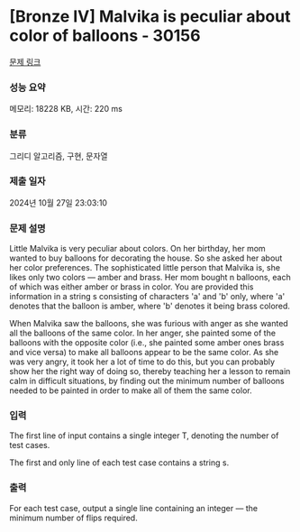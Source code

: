 # [Bronze IV] Malvika is peculiar about color of balloons - 30156 

[문제 링크](https://www.acmicpc.net/problem/30156) 

### 성능 요약

메모리: 18228 KB, 시간: 220 ms

### 분류

그리디 알고리즘, 구현, 문자열

### 제출 일자

2024년 10월 27일 23:03:10

### 문제 설명

<p>Little Malvika is very peculiar about colors. On her birthday, her mom wanted to buy balloons for decorating the house. So she asked her about her color preferences. The sophisticated little person that Malvika is, she likes only two colors — amber and brass. Her mom bought n balloons, each of which was either amber or brass in color. You are provided this information in a string s consisting of characters 'a' and 'b' only, where 'a' denotes that the balloon is amber, where 'b' denotes it being brass colored.</p>

<p>When Malvika saw the balloons, she was furious with anger as she wanted all the balloons of the same color. In her anger, she painted some of the balloons with the opposite color (i.e., she painted some amber ones brass and vice versa) to make all balloons appear to be the same color. As she was very angry, it took her a lot of time to do this, but you can probably show her the right way of doing so, thereby teaching her a lesson to remain calm in difficult situations, by finding out the minimum number of balloons needed to be painted in order to make all of them the same color.</p>

### 입력 

 <p>The first line of input contains a single integer T, denoting the number of test cases.</p>

<p>The first and only line of each test case contains a string s.</p>

### 출력 

 <p>For each test case, output a single line containing an integer — the minimum number of flips required.</p>

